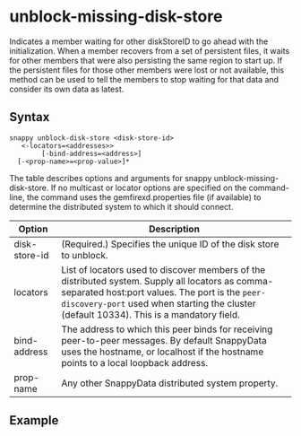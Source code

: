 # unblock-missing-disk-store
Indicates a member waiting for other diskStoreID to go ahead with the initialization. When a member recovers from a set of persistent files, it waits for other members that were also persisting the same region to start up. If the persistent files for those other members were lost or not available, this method can be used to tell the members to stop waiting for that data and consider its own data as latest.

## Syntax

``` pre
snappy unblock-disk-store <disk-store-id>
   <-locators=<addresses>> 
        [-bind-address=<address>] 
  [-<prop-name>=<prop-value>]*
```

The table describes options and arguments for snappy unblock-missing-disk-store. If no multicast or locator options are specified on the command-line, the command uses the gemfirexd.properties file (if available) to determine the distributed system to which it should connect.

|Option|Description|
|-|-|
|disk-store-id|(Required.) Specifies the unique ID of the disk store to unblock.| 
|locators|List of locators used to discover members of the distributed system. Supply all locators as comma-separated host:port values. The port is the `peer-discovery-port` used when starting the cluster (default 10334). This is a mandatory field.|
|bind-address|The address to which this peer binds for receiving peer-to-peer messages. By default SnappyData uses the hostname, or localhost if the hostname points to a local loopback address.|
|prop-name|Any other SnappyData distributed system property.|


## Example

